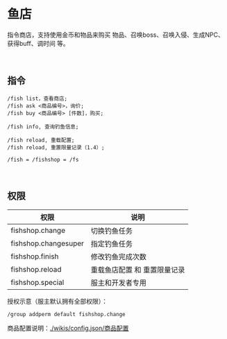 # 鱼店

指令商店，支持使用金币和物品来购买 物品、召唤boss、召唤入侵、生成NPC、获得buff、调时间 等。

<br>

## 指令

```
/fish list，查看商店;
/fish ask <商品编号>，询价;
/fish buy <商品编号> [件数]，购买;

/fish info, 查询钓鱼信息;

/fish reload, 重载配置;
/fish reload, 重置限量记录（1.4）;

/fish = /fishshop = /fs
```

<br>

## 权限

| 权限 | 说明 |
|---|---|
| fishshop.change | 切换钓鱼任务 |
| fishshop.changesuper | 指定钓鱼任务 |
| fishshop.finish  | 修改钓鱼完成次数 |
| fishshop.reload  | 重载鱼店配置 和 重置限量记录 |
| fishshop.special  | 服主和开发者专用 |

授权示意（服主默认拥有全部权限）：
```shell
/group addperm default fishshop.change
```


商品配置说明：[./wikis/config.json/商品配置](https://gitee.com/hufang360/TShockFishShop/wikis/config.json/%E5%95%86%E5%93%81%E9%85%8D%E7%BD%AE)
